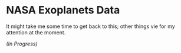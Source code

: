 # NASA Exoplanets Data

It might take me some time to get back to this; other things vie for my attention at the moment.

*(In Progress)*
